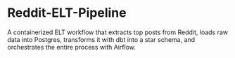 # Reddit-ELT-Pipeline
A containerized ELT workflow that extracts top posts from Reddit, loads raw data into Postgres, transforms it with dbt into a star schema, and orchestrates the entire process with Airflow.
